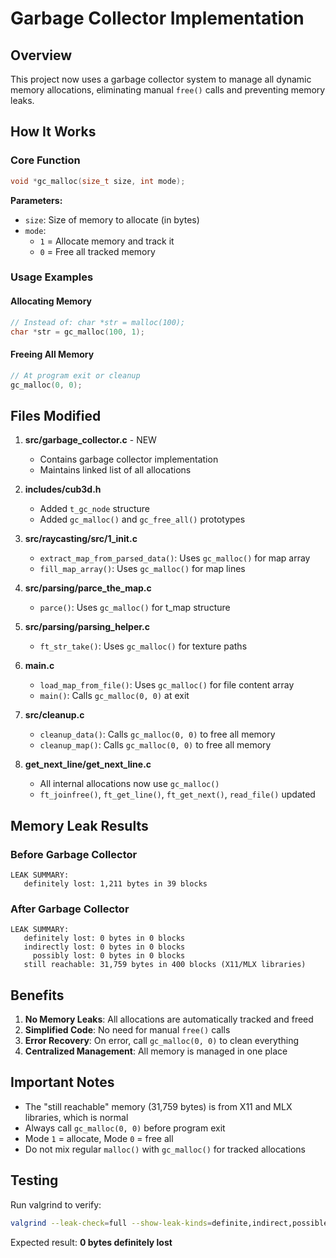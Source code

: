 # Garbage Collector Implementation

## Overview

This project now uses a garbage collector system to manage all dynamic memory allocations, eliminating manual `free()` calls and preventing memory leaks.

## How It Works

### Core Function

```c
void *gc_malloc(size_t size, int mode);
```

**Parameters:**

- `size`: Size of memory to allocate (in bytes)
- `mode`:
  - `1` = Allocate memory and track it
  - `0` = Free all tracked memory

### Usage Examples

#### Allocating Memory

```c
// Instead of: char *str = malloc(100);
char *str = gc_malloc(100, 1);
```

#### Freeing All Memory

```c
// At program exit or cleanup
gc_malloc(0, 0);
```

## Files Modified

1. **src/garbage_collector.c** - NEW

   - Contains garbage collector implementation
   - Maintains linked list of all allocations

2. **includes/cub3d.h**

   - Added `t_gc_node` structure
   - Added `gc_malloc()` and `gc_free_all()` prototypes

3. **src/raycasting/src/1_init.c**

   - `extract_map_from_parsed_data()`: Uses `gc_malloc()` for map array
   - `fill_map_array()`: Uses `gc_malloc()` for map lines

4. **src/parsing/parce_the_map.c**

   - `parce()`: Uses `gc_malloc()` for t_map structure

5. **src/parsing/parsing_helper.c**

   - `ft_str_take()`: Uses `gc_malloc()` for texture paths

6. **main.c**

   - `load_map_from_file()`: Uses `gc_malloc()` for file content array
   - `main()`: Calls `gc_malloc(0, 0)` at exit

7. **src/cleanup.c**

   - `cleanup_data()`: Calls `gc_malloc(0, 0)` to free all memory
   - `cleanup_map()`: Calls `gc_malloc(0, 0)` to free all memory

8. **get_next_line/get_next_line.c**
   - All internal allocations now use `gc_malloc()`
   - `ft_joinfree()`, `ft_get_line()`, `ft_get_next()`, `read_file()` updated

## Memory Leak Results

### Before Garbage Collector

```
LEAK SUMMARY:
   definitely lost: 1,211 bytes in 39 blocks
```

### After Garbage Collector

```
LEAK SUMMARY:
   definitely lost: 0 bytes in 0 blocks
   indirectly lost: 0 bytes in 0 blocks
     possibly lost: 0 bytes in 0 blocks
   still reachable: 31,759 bytes in 400 blocks (X11/MLX libraries)
```

## Benefits

1. **No Memory Leaks**: All allocations are automatically tracked and freed
2. **Simplified Code**: No need for manual `free()` calls
3. **Error Recovery**: On error, call `gc_malloc(0, 0)` to clean everything
4. **Centralized Management**: All memory is managed in one place

## Important Notes

- The "still reachable" memory (31,759 bytes) is from X11 and MLX libraries, which is normal
- Always call `gc_malloc(0, 0)` before program exit
- Mode `1` = allocate, Mode `0` = free all
- Do not mix regular `malloc()` with `gc_malloc()` for tracked allocations

## Testing

Run valgrind to verify:

```bash
valgrind --leak-check=full --show-leak-kinds=definite,indirect,possible ./cub3d maps/map.cub
```

Expected result: **0 bytes definitely lost**
